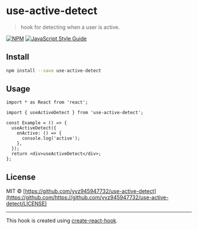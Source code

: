 # use-active-detect

> hook for detecting when a user is active.

[![NPM](https://img.shields.io/npm/v/use-active-detect.svg)](https://www.npmjs.com/package/use-active-detect) [![JavaScript Style Guide](https://img.shields.io/badge/code_style-standard-brightgreen.svg)](https://standardjs.com)

## Install

```bash
npm install --save use-active-detect
```

## Usage

```tsx
import * as React from 'react';

import { useActiveDetect } from 'use-active-detect';

const Example = () => {
  useActiveDetect({
    onActive: () => {
      console.log('active');
    },
  });
  return <div>useActiveDetect</div>;
};
```

## License

MIT © [https://github.com/yyz945947732/use-active-detect](https://github.com/https://github.com/yyz945947732/use-active-detect/LICENSE)

---

This hook is created using [create-react-hook](https://github.com/hermanya/create-react-hook).
